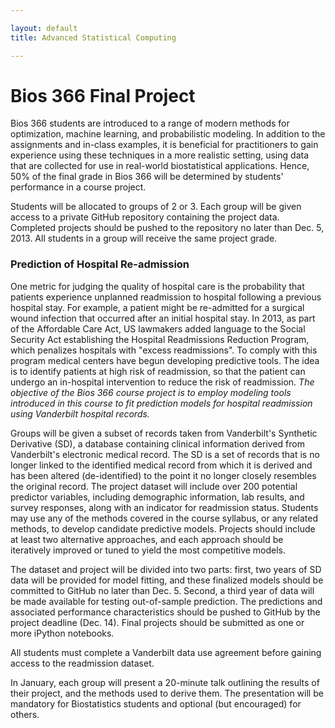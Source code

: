 ```yaml
---

layout: default
title: Advanced Statistical Computing

---
```


# Bios 366 Final Project

Bios 366 students are introduced to a range of modern methods for optimization, machine learning, and probabilistic modeling. In addition to the assignments and in-class examples, it is beneficial for practitioners to gain experience using these techniques in a more realistic setting, using data that are collected for use in real-world biostatistical applications. Hence, 50% of the final grade in Bios 366 will be determined by students' performance in a course project. 

Students will be allocated to groups of 2 or 3. Each group will be given access to a private GitHub repository containing the project data. Completed projects should be pushed to the repository no later than Dec. 5, 2013. All students in a group will receive the same project grade. 

### Prediction of Hospital Re-admission 

One metric for judging the quality of hospital care is the probability that patients experience unplanned readmission to hospital following a previous hospital stay. For example, a patient might be re-admitted for a surgical wound infection that occurred after an initial hospital stay. In 2013, as part of the Affordable Care Act, US lawmakers added language to the Social Security Act establishing the Hospital Readmissions Reduction Program, which penalizes hospitals with "excess readmissions". To comply with this program medical centers have begun developing predictive tools. The idea is to identify patients at high risk of readmission, so that the patient can undergo an in-hospital intervention to reduce the risk of readmission. *The objective of the Bios 366 course project is to employ modeling tools introduced in this course to fit prediction models for hospital readmission using Vanderbilt hospital records.*

Groups will be given a subset of records taken from Vanderbilt's Synthetic Derivative (SD), a database containing clinical information derived from Vanderbilt's electronic medical record. The SD is a set of records that is no longer linked to the identified medical record from which it is derived and has been altered (de-identified) to the point it no longer closely resembles the original record. The project dataset will include over 200 potential predictor variables, including demographic information, lab results, and survey responses, along with an indicator for readmission status. Students may use any of the methods covered in the course syllabus, or any related methods, to develop candidate predictive models. Projects should include at least two alternative approaches, and each approach should be iteratively improved or tuned to yield the most competitive models.

The dataset and project will be divided into two parts: first, two years of SD data will be provided for model fitting, and these finalized models should be committed to GitHub no later than Dec. 5. Second, a third year of data will be made available for testing out-of-sample prediction. The predictions and associated performance characteristics should be pushed to GitHub by the project deadline (Dec. 14). Final projects should be submitted as one or more iPython notebooks. 

All students must complete a Vanderbilt data use agreement before gaining access to the readmission dataset. 

In January, each group will present a 20-minute talk outlining the results of their project, and the methods used to derive them. The presentation will be mandatory for Biostatistics students and optional (but encouraged) for others. 

